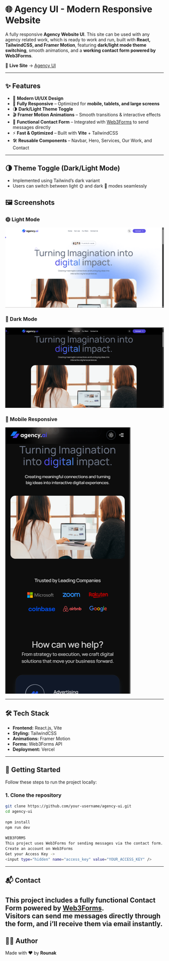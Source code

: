 # 🌐 Agency UI - Modern Responsive Website

A fully responsive **Agency Website UI**. This site can be used with any agency related work, which is ready to work and run, built with **React, TailwindCSS, and Framer Motion**, featuring **dark/light mode theme switching**, smooth animations, and a **working contact form powered by Web3Forms**.  

🚀 **Live Site** → [Agency UI](https://agency-ui-three.vercel.app/)

---

## ✨ Features

- 🎨 **Modern UI/UX Design**  
- 📱 **Fully Responsive** – Optimized for **mobile, tablets, and large screens**  
- 🌗 **Dark/Light Theme Toggle**  
- 🎬 **Framer Motion Animations** – Smooth transitions & interactive effects  
- 📩 **Functional Contact Form** – Integrated with [Web3Forms](https://web3forms.com) to send messages directly  
- ⚡ **Fast & Optimized** – Built with **Vite** + TailwindCSS  
- 🛠️ **Reusable Components** – Navbar, Hero, Services, Our Work, and Contact  

---
## 🌗 Theme Toggle (Dark/Light Mode)

- Implemented using Tailwind’s dark variant
- Users can switch between light 🌞 and dark 🌙 modes seamlessly
  
## 🖼️ Screenshots

### 🌞 Light Mode  
![Light Mode](./screenshots/light-mode.png)

### 🌙 Dark Mode  
![Dark Mode](./screenshots/dark-mode.png)

### 📱 Mobile Responsive  
![Mobile View](./screenshots/mobile.png)

---

## 🛠️ Tech Stack

- **Frontend:** React.js, Vite  
- **Styling:** TailwindCSS  
- **Animations:** Framer Motion  
- **Forms:** Web3Forms API  
- **Deployment:** Vercel  

---

## 🚀 Getting Started

Follow these steps to run the project locally:

### 1. Clone the repository
```bash
git clone https://github.com/your-username/agency-ui.git
cd agency-ui

npm install
npm run dev

WEB3FORMS
This project uses Web3Forms for sending messages via the contact form.
Create an account on Web3Forms
Get your Access Key -> 
<input type="hidden" name="access_key" value="YOUR_ACCESS_KEY" />

```
---
## 📬 Contact  

This project includes a fully functional **Contact Form** powered by [Web3Forms](https://web3forms.com/).  
Visitors can send me messages directly through the form, and i’ll receive them via email instantly.  
---

## 👨‍💻 Author  
Made with ❤️ by **Rounak**  
